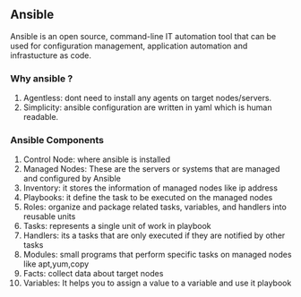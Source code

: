 ## Ansible
Ansible is an open source, command-line IT automation tool that can be used for configuration management, application automation and infrastucture as code.

### Why ansible ?
1. Agentless: dont need to install any agents on target nodes/servers.
2. Simplicity: ansible configuration are written in yaml which is human readable.

### Ansible Components
1. Control Node: where ansible is installed
2. Managed Nodes: These are the servers or systems that are managed and configured by Ansible
3. Inventory: it stores the information of managed nodes like ip address
4. Playbooks: it define the task to be executed on the managed nodes
5. Roles: organize and package related tasks, variables, and handlers into reusable units
6. Tasks: represents a single unit of work in playbook
7. Handlers: its a tasks that are only executed if they are notified by other tasks
8. Modules: small programs that perform specific tasks on managed nodes like apt,yum,copy
9. Facts: collect data about target nodes
10. Variables: It helps you to assign a value to a variable and use it playbook
